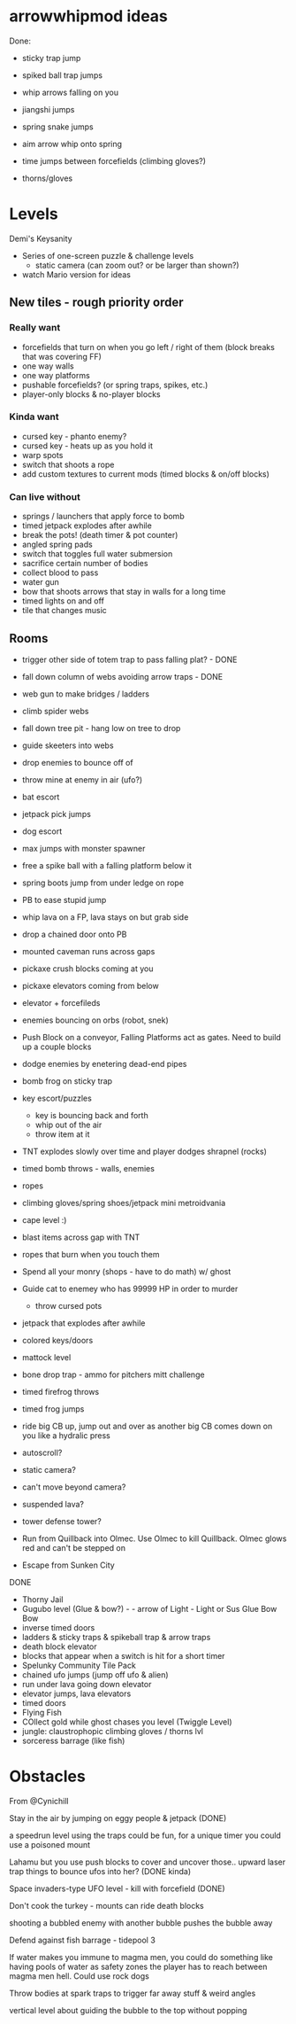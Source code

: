 # arrowwhipmod ideas

Done:

- sticky trap jump
- spiked ball trap jumps

- whip arrows falling on you
- jiangshi jumps
- spring snake jumps
- aim arrow whip onto spring
- time jumps between forcefields (climbing gloves?)
- thorns/gloves

# Levels

Demi's Keysanity

- Series of one-screen puzzle & challenge levels
    - static camera (can zoom out? or be larger than shown?)
- watch Mario version for ideas

## New tiles - rough priority order

### Really want

- forcefields that turn on when you go left / right of them (block breaks that was covering FF)
- one way walls
- one way platforms
- pushable forcefields? (or spring traps, spikes, etc.)
- player-only blocks & no-player blocks

### Kinda want

- cursed key - phanto enemy?
- cursed key - heats up as you hold it
- warp spots
- switch that shoots a rope
- add custom textures to current mods (timed blocks & on/off blocks)

### Can live without

- springs / launchers that apply force to bomb
- timed jetpack explodes after awhile
- break the pots! (death timer & pot counter)
- angled spring pads
- switch that toggles full water submersion
- sacrifice certain number of bodies
- collect blood to pass
- water gun
- bow that shoots arrows that stay in walls for a long time
- timed lights on and off
- tile that changes music

## Rooms

- trigger other side of totem trap to pass falling plat? - DONE
- fall down column of webs avoiding arrow traps - DONE
- web gun to make bridges / ladders
- climb spider webs
- fall down tree pit - hang low on tree to drop
- guide skeeters into webs

- drop enemies to bounce off of
- throw mine at enemy in air (ufo?)
- bat escort
- jetpack pick jumps
- dog escort
- max jumps with monster spawner
- free a spike ball with a falling platform below it
- spring boots jump from under ledge on rope
- PB to ease stupid jump
- whip lava on a FP, lava stays on but grab side

- drop a chained door onto PB
- mounted caveman runs across gaps
- pickaxe crush blocks coming at you
- pickaxe elevators coming from below
- elevator + forcefileds
- enemies bouncing on orbs (robot, snek)
- Push Block on a conveyor, Falling Platforms act as gates. Need to build up a couple blocks
- dodge enemies by enetering dead-end pipes
- bomb frog on sticky trap


- key escort/puzzles
    - key is bouncing back and forth
    - whip out of the air
    - throw item at it
- TNT explodes slowly over time and player dodges shrapnel (rocks)
- timed bomb throws - walls, enemies
- ropes
- climbing gloves/spring shoes/jetpack mini metroidvania
- cape level :)
- blast items across gap with TNT
- ropes that burn when you touch them
- Spend all your monry (shops - have to do math) w/ ghost
- Guide cat to enemey who has 99999 HP in order to murder
    - throw cursed pots
- jetpack that explodes after awhile
- colored keys/doors
- mattock level
- bone drop trap - ammo for pitchers mitt challenge
- timed firefrog throws
- timed frog jumps
- ride big CB up, jump out and over as another big CB comes down on you like a hydralic press

- autoscroll?
- static camera?
- can't move beyond camera?
- suspended lava?
- tower defense tower?

- Run from Quillback into Olmec. Use Olmec to kill Quillback. Olmec glows red and can't be stepped on
- Escape from Sunken City

DONE

- Thorny Jail
- Gugubo level (Glue & bow?) - - arrow of Light - Light or Sus Glue Bow Bow
- inverse timed doors
- ladders & sticky traps & spikeball trap & arrow traps
- death block elevator
- blocks that appear when a switch is hit for a short timer
- Spelunky Community Tile Pack
- chained ufo jumps (jump off ufo & alien)
- run under lava going down elevator
- elevator jumps, lava elevators
- timed doors
- Flying Fish
- COllect gold while ghost chases you level (Twiggle Level)
- jungle: claustrophopic climbing gloves / thorns lvl
- sorceress barrage (like fish)


# Obstacles

From @Cynichill

Stay in the air by jumping on eggy people & jetpack (DONE)

a speedrun level using the traps could be fun, for a unique timer you could use a poisoned mount

Lahamu but you use push blocks to cover and uncover those.. upward laser trap things to bounce ufos into her? (DONE kinda)

Space invaders-type UFO level - kill with forcefield (DONE)

Don't cook the turkey - mounts can ride death blocks

shooting a bubbled enemy with another bubble pushes the bubble away

Defend against fish barrage - tidepool 3

If water makes you immune to magma men, you could do something like having pools of water as safety zones the player has to reach between magma men hell. Could use rock dogs

Throw bodies at spark traps to trigger far away stuff & weird angles

vertical level about guiding the bubble to the top without popping